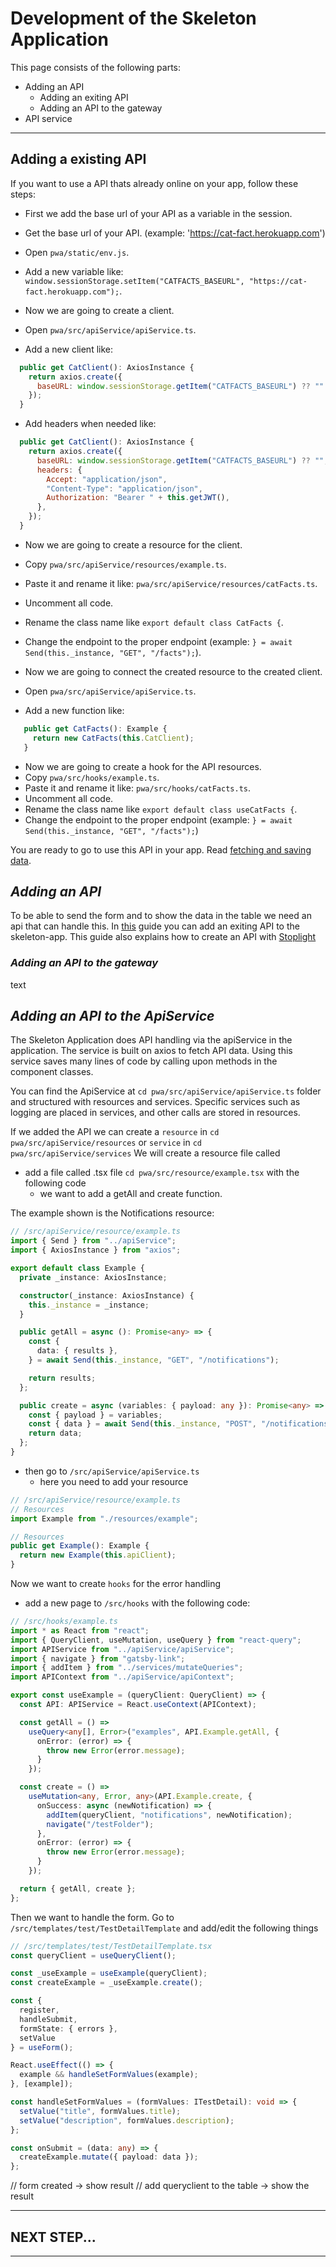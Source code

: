 # Development of the Skeleton Application

This page consists of the following parts:

- Adding an API
  - Adding an exiting API
  - Adding an API to the gateway 
- API service
  
---


## Adding a existing API

If you want to use a API thats already online on your app, follow these steps:

- First we add the base url of your API as a variable in the session.
- Get the base url of your API. (example: 'https://cat-fact.herokuapp.com')
- Open `pwa/static/env.js`.
- Add a new variable like: `window.sessionStorage.setItem("CATFACTS_BASEURL", "https://cat-fact.herokuapp.com");`.


- Now we are going to create a client.
- Open `pwa/src/apiService/apiService.ts`.
- Add a new client like:
``` Javascript
  public get CatClient(): AxiosInstance {
    return axios.create({
      baseURL: window.sessionStorage.getItem("CATFACTS_BASEURL") ?? ""
    });
  }
```
- Add headers when needed like: 
``` Javascript
  public get CatClient(): AxiosInstance {
    return axios.create({
      baseURL: window.sessionStorage.getItem("CATFACTS_BASEURL") ?? "",
      headers: {
        Accept: "application/json",
        "Content-Type": "application/json",
        Authorization: "Bearer " + this.getJWT(),
      },
    });
  }
```

- Now we are going to create a resource for the client.
- Copy `pwa/src/apiService/resources/example.ts`.
- Paste it and rename it like: `pwa/src/apiService/resources/catFacts.ts`.
- Uncomment all code.
- Rename the class name like `export default class CatFacts {`.
- Change the endpoint to the proper endpoint (example: `} = await Send(this._instance, "GET", "/facts");`).

- Now we are going to connect the created resource to the created client.
- Open `pwa/src/apiService/apiService.ts`.
- Add a new function like:
``` Javascript
   public get CatFacts(): Example {
     return new CatFacts(this.CatClient);
   }
```

- Now we are going to create a hook for the API resources.
- Copy `pwa/src/hooks/example.ts`.
- Paste it and rename it like: `pwa/src/hooks/catFacts.ts`.
- Uncomment all code.
- Rename the class name like `export default class useCatFacts {`.
- Change the endpoint to the proper endpoint (example: `} = await Send(this._instance, "GET", "/facts");`)

You are ready to go to use this API in your app. Read [fetching and saving data](#.).

## _Adding an API_

To be able to send the form and to show the data in the table we need an api that can handle this.
In [this](https://github.com/CommonGateway/PetStoreAPI#running-the-api-with-the-skeleton-app) guide you can add an exiting API to the skeleton-app.
This guide also explains how to create an API with [Stoplight](https://stoplight.io/)


### _Adding an API to the gateway_
text


## _Adding an API to the ApiService_

The Skeleton Application does API handling via the apiService in the application. The service is built on axios to fetch API data. Using this service saves many lines of code by calling upon methods in the component classes.

You can find the ApiService at `cd pwa/src/apiService/apiService.ts` folder and structured with resources and services. Specific services such as logging are placed in services, and other calls are stored in resources.

If we added the API we can create a `resource` in `cd pwa/src/apiService/resources` or `service` in `cd pwa/src/apiService/services`
We will create a resource file called
- add a file called .tsx file `cd pwa/src/resource/example.tsx` with the following code
  - we want to add a getAll and create function.

The example shown is the Notifications resource:
```Typescript
// /src/apiService/resource/example.ts
import { Send } from "../apiService";
import { AxiosInstance } from "axios";

export default class Example {
  private _instance: AxiosInstance;

  constructor(_instance: AxiosInstance) {
    this._instance = _instance;
  }

  public getAll = async (): Promise<any> => {
    const {
      data: { results },
    } = await Send(this._instance, "GET", "/notifications");

    return results;
  };

  public create = async (variables: { payload: any }): Promise<any> => {
    const { payload } = variables;
    const { data } = await Send(this._instance, "POST", "/notifications", payload);
    return data;
  };
}
```

- then go to `/src/apiService/apiService.ts`
  - here you need to add your resource

```Typescript
// /src/apiService/resource/example.ts
// Resources
import Example from "./resources/example";

// Resources
public get Example(): Example {
  return new Example(this.apiClient);
}
```

Now we want to create `hooks` for the error handling
- add a new page to `/src/hooks` with the following code:
```Typescript
// /src/hooks/example.ts
import * as React from "react";
import { QueryClient, useMutation, useQuery } from "react-query";
import APIService from "../apiService/apiService";
import { navigate } from "gatsby-link";
import { addItem } from "../services/mutateQueries";
import APIContext from "../apiService/apiContext";

export const useExample = (queryClient: QueryClient) => {
  const API: APIService = React.useContext(APIContext);

  const getAll = () =>
    useQuery<any[], Error>("examples", API.Example.getAll, {
      onError: (error) => {
        throw new Error(error.message);
      }
    });

  const create = () =>
    useMutation<any, Error, any>(API.Example.create, {
      onSuccess: async (newNotification) => {
        addItem(queryClient, "notifications", newNotification);
        navigate("/testFolder");
      },
      onError: (error) => {
        throw new Error(error.message);
      }
    });

  return { getAll, create };
};
```

Then we want to handle the form.
Go to `/src/templates/test/TestDetailTemplate` and add/edit the following things
```Typescript
// /src/templates/test/TestDetailTemplate.tsx
const queryClient = useQueryClient();

const _useExample = useExample(queryClient);
const createExample = _useExample.create();

const {
  register,
  handleSubmit,
  formState: { errors },
  setValue
} = useForm();

React.useEffect(() => {
  example && handleSetFormValues(example);
}, [example]);

const handleSetFormValues = (formValues: ITestDetail): void => {
  setValue("title", formValues.title);
  setValue("description", formValues.description);
};

const onSubmit = (data: any) => {
  createExample.mutate({ payload: data });
};
```

// form created -> show result
// add queryclient to the table -> show the result

---


## NEXT STEP...

---
